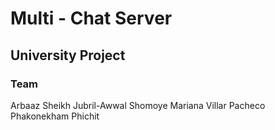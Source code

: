 # Multi - Chat Server
## University Project

### Team
Arbaaz Sheikh
Jubril-Awwal Shomoye
Mariana Villar Pacheco
Phakonekham Phichit
